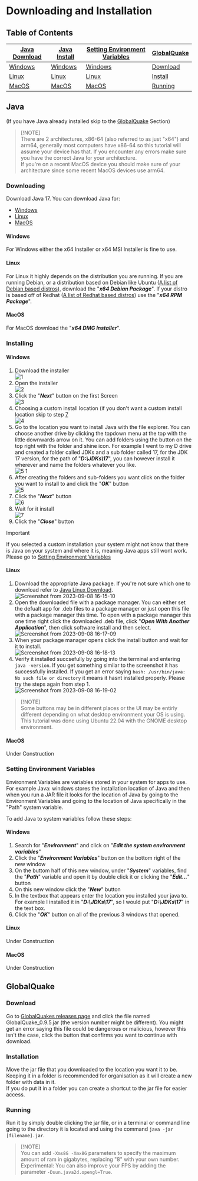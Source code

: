 # Downloading and Installation

## Table of Contents

| [Java Download](#JavaDownload)  | [Java Install](#JavaInstall)   | [Setting Environment Variables](#Environment) | [GlobalQuake](#GlobalQuake)      |
|---------------------------------|--------------------------------|-----------------------------------------------|----------------------------------|
| [Windows](#JavaDownloadWindows) | [Windows](#JavaInstallWindows) | [Windows](#EnvironmentWindows)                | [Download](#GlobalQuakeDownload) |
| [Linux](#JavaDownloadLinux)     | [Linux](#JavaInstallLinux)     | [Linux](#EnvironmentLinux)                    | [Install](#GlobalQuakeInstall)   |
| [MacOS](#JavaDownloadMacOS)     | [MacOS](#JavaInstallMacOS)     | [MacOS](#EnvironmentMacOS)                    | [Running](#GlobalQuakeRun)       |                


## Java
<a name="Java"></a>
(If you have Java already installed skip to the [GlobalQuake](#GlobalQuake) Section)

> [!NOTE]<br>
> There are 2 architectures, x86-64 (also referred to as just "x64") and arm64, generally most computers have x86-64 so this tutorial will assume your device has that.
> If you encounter any errors make sure you have the correct Java for your architecture.\
> If you're on a recent MacOS device you should make sure of your architecture since some recent MacOS devices use arm64.

### Downloading
<a name="JavaDownload"></a>
Download Java 17.
You can download Java for:
- [Windows](https://www.oracle.com/java/technologies/downloads/#jdk17-windows)
- [Linux](https://www.oracle.com/java/technologies/downloads/#jdk17-linux)
- [MacOS](https://www.oracle.com/java/technologies/downloads/#jdk17-mac)

#### Windows
<a name="JavaDownloadWindows"></a>
For Windows either the x64 Installer or x64 MSI Installer is fine to use.

#### Linux
<a name="JavaDownloadLinux"></a>
For Linux it highly depends on the distribution you are running. If you are running Debian, or a distribution based on Debian like Ubuntu ([A list of Debian based distros](https://en.wikipedia.org/wiki/List_of_Linux_distributions#Debian-based)), download the "**_x64 Debian Package_**". If your distro is based off of Redhat ([A list of Redhat based distros](https://en.wikipedia.org/wiki/List_of_Linux_distributions#RPM-based)) use the "**_x64 RPM Package_**".

#### MacOS
<a name="JavaDownloadMacOS"></a>
For MacOS download the "**_x64 DMG Installer_**".

### Installing
<a name="JavaInstall"></a>

#### Windows
<a name="JavaInstallWindows"></a>
1. Download the installer <br> ![1](https://github.com/CentreMetre/GlobalQuake/assets/61330791/f03fee45-0d24-4639-90e3-0b764d9a1c88)
2. Open the installer <br> ![2](https://github.com/CentreMetre/GlobalQuake/assets/61330791/73733a36-1aeb-44f7-95e5-787bfc2b2a54)
3. Click the "**_Next_**" button on the first Screen <br> ![3](https://github.com/CentreMetre/GlobalQuake/assets/61330791/db959e76-b6a0-4456-b1f8-3f93ad5262a4)
4. Choosing a custom install location (if you don't want a custom install location skip to step [7](#JavaInstallWindowsStep7) <br> ![4](https://github.com/CentreMetre/GlobalQuake/assets/61330791/9892291c-c544-4562-ad49-ef5f5cfdd1c2)
5. Go to the location you want to install Java with the file explorer. You can choose another drive by clicking the topdown menu at the top with the little downwards arrow on it. You can add folders using the button on the top right with the folder and shine icon. For example I went to my D drive and created a folder called JDKs and a sub folder called 17, for the JDK 17 version, for the path of "**_D:\JDKs\17_**", you can however install it wherever and name the folders whatever you like. <br> ![5 1](https://github.com/CentreMetre/GlobalQuake/assets/61330791/a1572ff9-452f-4dc8-bc62-3a765dd662cd)
6. After creating the folders and sub-folders you want click on the folder you want to install to and click the "**_OK_**" button <br> ![5](https://github.com/CentreMetre/GlobalQuake/assets/61330791/77fd9f61-926c-44f9-82ed-48efe21e3cdc)
<a name="JavaInstallWindowsStep7"></a>
7. Click the "**_Next_**" button <br> ![6](https://github.com/CentreMetre/GlobalQuake/assets/61330791/6ae625da-a3c6-4a10-a2e9-febde88c1a86)
8. Wait for it install <br> ![7](https://github.com/CentreMetre/GlobalQuake/assets/61330791/fdaf1359-5731-49fe-a5a1-c9836630b11a)
9. Click the "**_Close_**" button

> [!IMPORTANT]  
> If you selected a custom installation your system might not know that there is Java on your system and where it is, meaning Java apps still wont work. Please go to [Setting Environment Variables](#Environment)

#### Linux
<a name="JavaInstallLinux"></a>
1. Download the appropriate Java package. If you're not sure which one to download refer to [Java Linux Download](#JavaDownloadLinux). <br>![Screenshot from 2023-09-08 16-15-10](https://github.com/CentreMetre/GlobalQuake/assets/61330791/f17d1c85-5b5e-4c54-b3ea-a48ea8cb21c7)
2. Open the downloaded file with a package manager. You can either set the defualt app for .deb files to a package manager or just open this file with a package manager this time. To open with a package manager this one time right click the downloaded .deb file, click "**_Open With Another Application_**", then click software install and then select. <br> ![Screenshot from 2023-09-08 16-17-09](https://github.com/CentreMetre/GlobalQuake/assets/61330791/af7dfbea-7ee1-4dc1-aaa2-79c008ddafc2)
3. When your package manager opens click the install button and wait for it to install. <br> ![Screenshot from 2023-09-08 16-18-13](https://github.com/CentreMetre/GlobalQuake/assets/61330791/4b00a5aa-314d-4b09-9619-01691d6c6e52)
4. Verify it installed succsefully by going into the terminal and entering ```java -version```. If you get something similar to the screenshot it has successfully installed. If you get an error saying ```bash: /usr/bin/java: No such file or directory``` it means it hasnt installed properly. Please try the steps again from step 1. <br> ![Screenshot from 2023-09-08 16-19-02](https://github.com/CentreMetre/GlobalQuake/assets/61330791/36c00f02-2c11-447a-9468-69846f84f1d4)

> [!NOTE] <br>
> Some buttons may be in different places or the UI may be entirly different depending on what desktop environment your OS is using. This tutorial was done using Ubuntu 22.04 with the GNOME desktop environment. 

#### MacOS
<a name="JavaInstallMacOS"></a>
Under Construction

### Setting Environment Variables
<a name="Environment"></a>

Environment Variables are variables stored in your system for apps to use. For example Java: windows stores the installation location of Java and then when you run a JAR file it looks for the location of Java by going to the Environment Variables and going to the location of Java specifically in the "Path" system variable.

To add Java to system variables follow these steps:

#### Windows
<a name="EnvironmentWindows"></a>
1. Search for "**_Environment_**" and click on "**_Edit the system environment variables_**"
2. Click the "**_Environment Variables_**" button on the bottom right of the new window
3. On the buttom half of this new window, under "**_System_**" variables, find the "**_Path_**" variable and open it by double click it or clicking the "**_Edit..._**" button
4. On this new window click the "**_New_**" button
5. In the textbox that appears enter the location you installed your java to. For example I installed it in "**_D:\JDKs\17_**", so I would put "**_D:\JDKs\17_**" in the text box.
6. Click the "**_OK_**" button on all of the previous 3 windows that opened.

#### Linux
<a name="EnvironmentLinux"></a>
Under Construction

#### MacOS
<a name="EnvironmentMacOS"></a>
Under Construction

## GlobalQuake
<a name="GlobalQuake"></a>

### Download
<a name="GlobalQuakeDownload"></a>
Go to [GlobalQuakes releases page](https://github.com/xspanger3770/GlobalQuake/releases) and click the file named GlobalQuake_0.9.5.jar (the version number might be different).
You might get an error saying this file could be dangerous or malicious, however this isn't the case, click the button that confirms you want to continue with download.

### Installation
<a name="GlobalQuakeInstall"></a>
Move the jar file that you downloaded to the location you want it to be.\
Keeping it in a folder is recommended for organisation as it will create a new folder with data in it.\
If you do put it in a folder you can create a shortcut to the jar file for easier access.

### Running
<a name="GlobalQuakeRun"></a>
Run it by simply double clicking the jar file, or in a terminal or command line going to the directory it is located and using the command `java -jar [filename].jar`.
> [!NOTE]<br>
> You can add `-Xms8G -Xmx8G` parameters to specify the maximum amount of ram in gigabytes, replacing "8" with your own number.
> Experimental: You can also improve your FPS by adding the parameter `-Dsun.java2d.opengl=True`.
